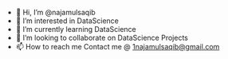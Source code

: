 - 👋 Hi, I’m @najamulsaqib
- 👀 I’m interested in DataScience
- 🌱 I’m currently learning DataScience
- 💞️ I’m looking to collaborate on DataScience Projects
- 📫 How to reach me Contact me @ 1najamulsaqib@gmail.com

<!---
najamulsaqib/najamulsaqib is a ✨ special ✨ repository because its `README.md` (this file) appears on your GitHub profile.
You can click the Preview link to take a look at your changes.
--->
